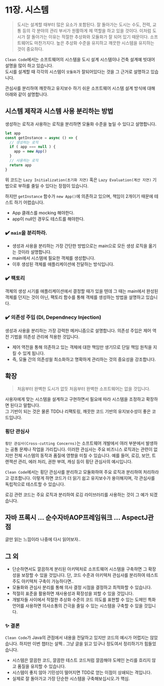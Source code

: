 # 11장. 시스템

> 도시는 설계할 때부터 많은 요소가 포함된다. 잘 돌아가는 도시는 수도, 전력, 교통 등의 각 분야의 관리 부서가 원활하게 제 역할을 하고 있을 것이다.
> 이처럼 도시가 잘 돌아가는 이유는 적절한 추상화와 모듈화가 잘 되어 있기 때문이다.
> 소프트웨어도 마찬가지다. 높은 추상화 수준을 유지하고 깨끗한 시스템을 유지하는 것이 중요하다.

`Clean Code`에서는 소프트웨어의 시스템을 도시 설계 시스템이나 건축 설계예 빗대어 설명을 많이 하고 있습니다.  
도시를 설계할 때 각각의 시스템이 `모듈화`가 잘되어있다는 것을 그 근거로 설명하고 있습니다.

관심사를 분리하여 깨끗하고 유지보수 하기 쉬운 소프트웨어 시스템 설계 방식에 대해 아래와 같이 설명합니다.

## 시스템 제작과 시스템 사용 분리하는 방법

생성하는 로직과 사용하는 로직을 분리하면 모듈화 수준을 높일 수 있다고 설명합니다.

```javascript
let app
const getInstance = async () => {
  // 생성하는 로직
  if ( app === null ) {
    app = new App()
  }
  // 사용하는 로직
  return app
}
```

위 코드는 `Lazy Initialization(초기화 지연)` 혹은 `Lazy Evaluation(계산 지연)` 기법으로 부하를 줄일 수 있다는 장점이 있습니다.

하지만 `getInstance` 함수가 `new App()`에 의존하고 있으며, 책임이 2개이기 때문에 테스트 하기 어렵습니다.
- App 클래스를 mocking 해야한다.
- app이 null인 경우도 테스트를 해야한다.

### ✔️ `main`을 분리하라.

- 생성과 사용을 분리하는 가장 간단한 방법으로는 main으로 모든 생성 로직을 옮기는 것이라 설명합니다.
- main에서 시스템에 필요한 객체를 생성합니다.
- 이후 생성된 객체를 애플리케이션에 전달하는 방식입니다.

### ✔️ 팩토리

객체의 생성 시기를 애플리케이션에서 결정할 때가 있을 텐데 그 때는 main에서 완성된 객체를 던지는 것이 아닌, 팩토리 함수를 통해 객체를 생성하는 방법을 설명하고 있습니다.

### ✔️ 의존성 주입 (DI, Dependnecy Injection)

생성과 사용을 분리하는 가장 강력한 메커니즘으로 설명합니다. 의존성 주입은 제어 역전 기법을 의존성 관리에 적용한 것입니다.
- 제어 역전을 통해 의존하고 있는 객체에 대한 책임만 생기므로 단일 책임 원칙을 지킬 수 있게 됩니다.
- 즉, 모듈 간의 의존성읠 최소화하고 명확하게 관리하는 것의 중요성을 강조합니다.

## 확장

> 처음부터 완벽한 도시가 없듯 처음부터 완벽한 소프트웨어는 없을 것입니다.

사용자에게 맞는 시스템을 설계하고 구현하면서 필요에 따라 시스템을 조정하고 확장하면 된다고 말합니다.  
그 기반이 되는 것은 물론 TDD나 리팩토링, 깨끗한 코드 기반의 유지보수성이 좋은 코드입니다.

### 횡단 관심사

`횡단 관심사(Cross-cutting Concerns)`는 소프트웨어 개발에서 여러 부분에서 발생하는 공통 문제나 작업을 가리킵니다. 이러한 관심사는 주요 비즈니스 로직과는 관련이 없지만 전체 시스템의 동작과 품질에 영향을 미칠 수 있습니다. 예를 들어, 로깅, 보안, 트랜잭션 관리, 에러 처리, 권한 부여, 캐싱 등이 횡단 관심사의 예시입니다.

`Clean Code`에서는 횡단 관심사를 분리하고 모듈화하여 주요 로직과 분리하여 처리하라고 강조합니다. 이렇게 하면 코드가 더 읽기 쉽고 유지보수가 용이해지며, 각 관심사를 독립적으로 테스트할 수 있습니다.

로깅 관련 코드는 주요 로직과 분리하여 로깅 라이브러리를 사용하는 것이 그 예가 되겠습니다.

## 자바 프록시 ... 순수자바AOP프레임워크 ... AspectJ관점

글만 읽는 느낌이라 나중에 다시 읽어보자..

## 그 외

- 단순하면서도 깔끔하게 분리된 아키텍처로 소프트웨어 시스템을 구축하면 그 확장성을 보장할 수 있을 것입니다.
단, 코드 수준과 아키텍처 관심사를 분리하여 테스트 주도 아키텍처 구축이 가능하다면..
- 모듈화와 관심사 분리를 통해 의사 결정 시점을 결정하고 최적화할 수 있습니다.
- 적절히 표준을 활용하면 재사용성과 확장성을 꾀할 수 있을 것입니다.
- 개발자들 사이에서 적절한 추상화 수준의 코드 의도를 표현할 수 있는 도메인 특화 언어를 사용하면 의사소통의 간극을 줄일 수 있는 시스템을 구축할 수 있을 것입니다.


### ✨ 결론

`Clean Code`가 Java의 관점에서 내용을 전달하고 있지만 코드의 예시가 어렵지는 않았습니다. 하지만 이번 챕터는 살짝.. 그냥 글을 읽고 있구나 정도여서 정리하기가 힘들었습니다.

- 시스템은 깔끔한 코드, 깔끔한 테스트 코드처럼 깔끔해야 도메인 논리를 흐리지 않고 품질을 유지할 수 있습니다.
- 시스템이 좋지 않아 기민성이 떨어지면 TDD로 얻는 이점이 상쇄되는 격입니다.
- 실제로 잘 돌아가고 가장 단순한 시스템을 구축해보십시오.가 핵심.
